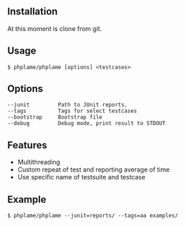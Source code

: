 Installation
------------

At this moment is clone from git.

Usage
------------

    $ phplame/phplame [options] <testcases>

Options
------------
    --junit         Path to JUnit reports.
    --tags          Tags for select testcases
    --bootstrap     Bootstrap file
    --debug         Debug mode, print result to STDOUT

Features
------------

* Multithreading
* Custom repeat of test and reporting average of time
* Use specific name of testsuite and testcase

Example
------------

    $ phplame/phplame --junit=reports/ --tags=aa examples/
